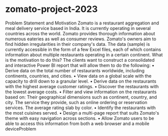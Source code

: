 # zomato-project-2023
Problem Statement and Motivation
Zomato is a restaurant aggregation and meal delivery service based in India. It is currently operating in several countries across the world. Zomato provides thorough information about numerous eateries as well as consumer reviews. Zomato's owners aim to find hidden irregularities in their company's data. The data (sample) is currently accessible in the form of a few Excel files, each of which contains information about multiple restaurants operating in a certain continent. 
What is the motivation to do this? The clients want to construct a consolidated and interactive Power BI report that will allow them to do the following:
• Derive data on the total number of restaurants worldwide, including continents, countries, and cities.
• View data on a global scale with the capacity to drill down to a granular level.
• Derive data on the restaurants with the highest average customer ratings.
• Discover the restaurants with the lowest average costs.
• Filter and view information on the restaurants based on: Their geographical dimensions such as continent, country, and city. The service they provide, such as online ordering or reservation services. The average rating slab by color.
• Identify the restaurants with the most cuisines served.
• Design a multi-page report that suits Zomato's theme with easy navigation across sections.
• Allow Zomato users to be able to access this information from both a web browser and a mobile deviceProblem
